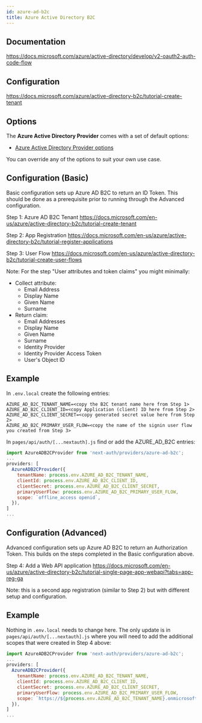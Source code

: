 ```yaml
---
id: azure-ad-b2c
title: Azure Active Directory B2C
---
```


## Documentation

https://docs.microsoft.com/azure/active-directory/develop/v2-oauth2-auth-code-flow

## Configuration

https://docs.microsoft.com/azure/active-directory-b2c/tutorial-create-tenant

## Options

The **Azure Active Directory Provider** comes with a set of default options:

- [Azure Active Directory Provider options](https://github.com/nextauthjs/next-auth/blob/main/src/providers/azure-ad-b2c.js)

You can override any of the options to suit your own use case.

## Configuration (Basic)

Basic configuration sets up Azure AD B2C to return an ID Token. This should be done as a prerequisite prior to running through the Advanced configuration.

Step 1: Azure AD B2C Tenant
https://docs.microsoft.com/en-us/azure/active-directory-b2c/tutorial-create-tenant

Step 2: App Registration
https://docs.microsoft.com/en-us/azure/active-directory-b2c/tutorial-register-applications

Step 3: User Flow
https://docs.microsoft.com/en-us/azure/active-directory-b2c/tutorial-create-user-flows

Note: For the step "User attributes and token claims" you might minimally:
- Collect attribute:
  - Email Address
  - Display Name
  - Given Name
  - Surname
- Return claim:
  - Email Addresses
  - Display Name
  - Given Name
  - Surname
  - Identity Provider
  - Identity Provider Access Token
  - User's Object ID

## Example

In `.env.local` create the following entries:

```
AZURE_AD_B2C_TENANT_NAME=<copy the B2C tenant name here from Step 1>
AZURE_AD_B2C_CLIENT_ID=<copy Application (client) ID here from Step 2> 
AZURE_AD_B2C_CLIENT_SECRET=<copy generated secret value here from Step 2>
AZURE_AD_B2C_PRIMARY_USER_FLOW=<copy the name of the signin user flow you created from Step 3>
```

In `pages/api/auth/[...nextauth].js` find or add the AZURE_AD_B2C entries:

```js
import AzureADB2CProvider from 'next-auth/providers/azure-ad-b2c';
...
providers: [
  AzureADB2CProvider({
    tenantName: process.env.AZURE_AD_B2C_TENANT_NAME,
    clientId: process.env.AZURE_AD_B2C_CLIENT_ID,
    clientSecret: process.env.AZURE_AD_B2C_CLIENT_SECRET,
    primaryUserFlow: process.env.AZURE_AD_B2C_PRIMARY_USER_FLOW,
    scope: `offline_access openid`,
  }),
]
...

```

## Configuration (Advanced)

Advanced configuration sets up Azure AD B2C to return an Authorization Token. This builds on the steps completed in the Basic configuration above.

Step 4: Add a Web API application
https://docs.microsoft.com/en-us/azure/active-directory-b2c/tutorial-single-page-app-webapi?tabs=app-reg-ga

Note: this is a second app registration (similar to Step 2) but with different setup and configuration.

## Example

Nothing in `.env.local` needs to change here. The only update is in `pages/api/auth/[...nextauth].js` where you will need to add the additional scopes that were created in Step 4 above:

```js
import AzureADB2CProvider from 'next-auth/providers/azure-ad-b2c';
...
providers: [
  AzureADB2CProvider({
    tenantName: process.env.AZURE_AD_B2C_TENANT_NAME,
    clientId: process.env.AZURE_AD_B2C_CLIENT_ID,
    clientSecret: process.env.AZURE_AD_B2C_CLIENT_SECRET,
    primaryUserFlow: process.env.AZURE_AD_B2C_PRIMARY_USER_FLOW,
    scope: `https://${process.env.AZURE_AD_B2C_TENANT_NAME}.onmicrosoft.com/api/demo.read https://${process.env.AZURE_AD_B2C_TENANT_NAME}.onmicrosoft.com/api/demo.write offline_access openid`,
  }),
]
...

```
